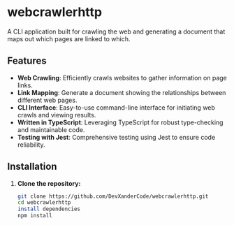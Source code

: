 # webcrawlerhttp

A CLI application built for crawling the web and generating a document that maps out which pages are linked to which.

## Features

- **Web Crawling**: Efficiently crawls websites to gather information on page links.
- **Link Mapping**: Generate a document showing the relationships between different web pages.
- **CLI Interface**: Easy-to-use command-line interface for initiating web crawls and viewing results.
- **Written in TypeScript**: Leveraging TypeScript for robust type-checking and maintainable code.
- **Testing with Jest**: Comprehensive testing using Jest to ensure code reliability.

## Installation

1. **Clone the repository:**
   ```sh
   git clone https://github.com/DevXanderCode/webcrawlerhttp.git
   cd webcrawlerhttp
   install dependencies
   npm install
  ```

